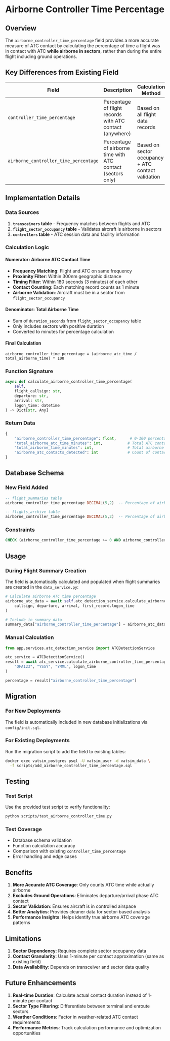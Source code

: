 # Airborne Controller Time Percentage

## Overview

The `airborne_controller_time_percentage` field provides a more accurate measure of ATC contact by calculating the percentage of time a flight was in contact with ATC **while airborne in sectors**, rather than during the entire flight including ground operations.

## Key Differences from Existing Field

| Field | Description | Calculation Method |
|-------|-------------|-------------------|
| `controller_time_percentage` | Percentage of flight records with ATC contact (anywhere) | Based on all flight data records |
| `airborne_controller_time_percentage` | Percentage of airborne time with ATC contact (sectors only) | Based on sector occupancy + ATC contact validation |

## Implementation Details

### Data Sources
1. **`transceivers` table** - Frequency matches between flights and ATC
2. **`flight_sector_occupancy` table** - Validates aircraft is airborne in sectors
3. **`controllers` table** - ATC session data and facility information

### Calculation Logic

#### Numerator: Airborne ATC Contact Time
- **Frequency Matching**: Flight and ATC on same frequency
- **Proximity Filter**: Within 300nm geographic distance
- **Timing Filter**: Within 180 seconds (3 minutes) of each other
- **Contact Counting**: Each matching record counts as 1 minute
- **Airborne Validation**: Aircraft must be in a sector from `flight_sector_occupancy`

#### Denominator: Total Airborne Time
- Sum of `duration_seconds` from `flight_sector_occupancy` table
- Only includes sectors with positive duration
- Converted to minutes for percentage calculation

#### Final Calculation
```
airborne_controller_time_percentage = (airborne_atc_time / total_airborne_time) * 100
```

### Function Signature

```python
async def calculate_airborne_controller_time_percentage(
    self, 
    flight_callsign: str, 
    departure: str, 
    arrival: str, 
    logon_time: datetime
) -> Dict[str, Any]
```

### Return Data

```python
{
    "airborne_controller_time_percentage": float,      # 0-100 percentage
    "total_airborne_atc_time_minutes": int,           # Total ATC contact time
    "total_airborne_time_minutes": int,               # Total airborne time
    "airborne_atc_contacts_detected": int             # Count of contacts
}
```

## Database Schema

### New Field Added
```sql
-- flight_summaries table
airborne_controller_time_percentage DECIMAL(5,2)  -- Percentage of airborne time with ATC contact

-- flights_archive table  
airborne_controller_time_percentage DECIMAL(5,2)  -- Percentage of airborne time with ATC contact
```

### Constraints
```sql
CHECK (airborne_controller_time_percentage >= 0 AND airborne_controller_time_percentage <= 100)
```

## Usage

### During Flight Summary Creation
The field is automatically calculated and populated when flight summaries are created in the `data_service.py`:

```python
# Calculate airborne ATC time percentage
airborne_atc_data = await self.atc_detection_service.calculate_airborne_controller_time_percentage(
    callsign, departure, arrival, first_record.logon_time
)

# Include in summary data
summary_data["airborne_controller_time_percentage"] = airborne_atc_data["airborne_controller_time_percentage"]
```

### Manual Calculation
```python
from app.services.atc_detection_service import ATCDetectionService

atc_service = ATCDetectionService()
result = await atc_service.calculate_airborne_controller_time_percentage(
    "QFA123", "YSSY", "YMML", logon_time
)

percentage = result["airborne_controller_time_percentage"]
```

## Migration

### For New Deployments
The field is automatically included in new database initializations via `config/init.sql`.

### For Existing Deployments
Run the migration script to add the field to existing tables:

```bash
docker exec vatsim_postgres psql -U vatsim_user -d vatsim_data \
  -f scripts/add_airborne_controller_time_percentage.sql
```

## Testing

### Test Script
Use the provided test script to verify functionality:

```bash
python scripts/test_airborne_controller_time.py
```

### Test Coverage
- Database schema validation
- Function calculation accuracy
- Comparison with existing `controller_time_percentage`
- Error handling and edge cases

## Benefits

1. **More Accurate ATC Coverage**: Only counts ATC time while actually airborne
2. **Excludes Ground Operations**: Eliminates departure/arrival phase ATC contact
3. **Sector Validation**: Ensures aircraft is in controlled airspace
4. **Better Analytics**: Provides cleaner data for sector-based analysis
5. **Performance Insights**: Helps identify true airborne ATC coverage patterns

## Limitations

1. **Sector Dependency**: Requires complete sector occupancy data
2. **Contact Granularity**: Uses 1-minute per contact approximation (same as existing field)
3. **Data Availability**: Depends on transceiver and sector data quality

## Future Enhancements

1. **Real-time Duration**: Calculate actual contact duration instead of 1-minute per contact
2. **Sector Type Filtering**: Differentiate between terminal and enroute sectors
3. **Weather Conditions**: Factor in weather-related ATC contact requirements
4. **Performance Metrics**: Track calculation performance and optimization opportunities



